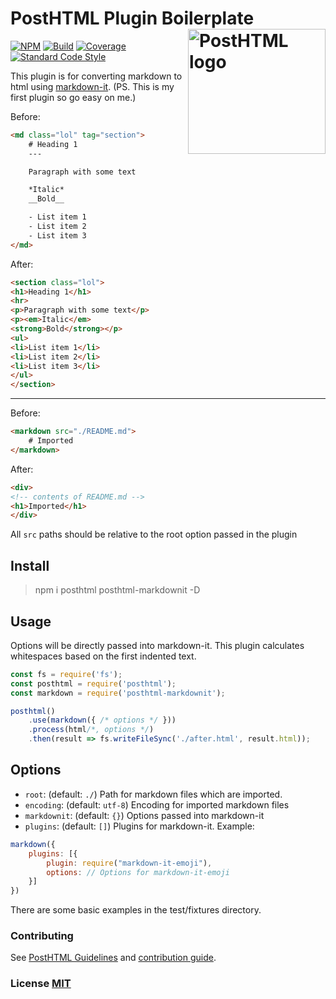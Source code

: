 # PostHTML Plugin Boilerplate <img align="right" width="220" height="200" title="PostHTML logo" src="http://posthtml.github.io/posthtml/logo.svg">

[![NPM][npm]][npm-url]
[![Build][build]][build-badge]
[![Coverage][cover]][cover-badge]
[![Standard Code Style][style]][style-url]

This plugin is for converting markdown to html using [markdown-it](https://github.com/markdown-it/markdown-it). (PS. This is my first plugin so go easy on me.)

Before:
``` html
<md class="lol" tag="section">
    # Heading 1
    ---

    Paragraph with some text

    *Italic*
    __Bold__

    - List item 1
    - List item 2
    - List item 3
</md>
```

After:
``` html
<section class="lol">
<h1>Heading 1</h1>
<hr>
<p>Paragraph with some text</p>
<p><em>Italic</em>
<strong>Bold</strong></p>
<ul>
<li>List item 1</li>
<li>List item 2</li>
<li>List item 3</li>
</ul>
</section>
```

------

Before:
```html
<markdown src="./README.md">
    # Imported
</markdown>
```

After:
```html
<div>
<!-- contents of README.md -->
<h1>Imported</h1>
</div>
```

All `src` paths should be relative to the root option passed in the plugin

## Install

> npm i posthtml posthtml-markdownit -D

## Usage

Options will be directly passed into markdown-it. This plugin calculates whitespaces based on 
the first indented text.

``` js
const fs = require('fs');
const posthtml = require('posthtml');
const markdown = require('posthtml-markdownit');

posthtml()
    .use(markdown({ /* options */ }))
    .process(html/*, options */)
    .then(result => fs.writeFileSync('./after.html', result.html));
```

## Options

- `root`: (default: `./`) Path for markdown files which are imported.
- `encoding`: (default: `utf-8`) Encoding for imported markdown files
- `markdownit`: (default: `{}`) Options passed into markdown-it
- `plugins`: (default: `[]`) Plugins for markdown-it. Example:
```js
markdown({
    plugins: [{
        plugin: require("markdown-it-emoji"),
        options: // Options for markdown-it-emoji
    }]
})
```

There are some basic examples in the test/fixtures directory.

### Contributing

See [PostHTML Guidelines](https://github.com/posthtml/posthtml/tree/master/docs) and [contribution guide](CONTRIBUTING.md).

### License [MIT](LICENSE)

[npm]: https://img.shields.io/npm/v/posthtml-markdownit.svg
[npm-url]: https://npmjs.com/package/posthtml-markdownit

[style]: https://img.shields.io/badge/code%20style-standard-yellow.svg
[style-url]: http://standardjs.com/

[build]: https://travis-ci.org/posthtml/posthtml.svg?branch=master
[build-badge]: https://travis-ci.org/posthtml/posthtml?branch=master

[cover]: https://coveralls.io/repos/posthtml/posthtml/badge.svg?branch=master
[cover-badge]: https://coveralls.io/r/posthtml/posthtml?branch=master
